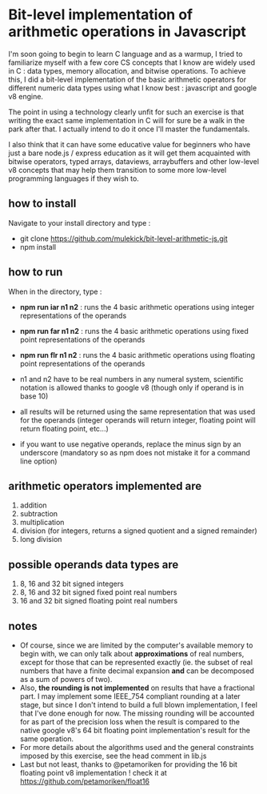 # Bit-level implementation of arithmetic operations in Javascript

I'm soon going to begin to learn C language and as a warmup, I tried to familiarize myself with a few core CS concepts that I know are widely used in C : data types, memory allocation, and bitwise operations. To achieve this, I did a bit-level implementation of the basic arithmetic operators for different numeric data types using what I know best : javascript and google v8 engine.

The point in using a technology clearly unfit for such an exercise is that writing the exact same implementation in C will for sure be a walk in the park after that. I actually intend to do it once I'll master the fundamentals.

I also think that it can have some educative value for beginners who have just a bare node.js / express education as it will get them acquainted with bitwise operators, typed arrays, dataviews, arraybuffers and other low-level v8 concepts that may help them transition to some more low-level programming languages if they wish to.

## how to install

Navigate to your install directory and type :
- git clone https://github.com/mulekick/bit-level-arithmetic-js.git
- npm install

## how to run
When in the directory, type :

- **npm run iar n1 n2** : runs the 4 basic arithmetic operations using integer representations of the operands
- **npm run far n1 n2** : runs the 4 basic arithmetic operations using fixed point representations of the operands
- **npm run flr n1 n2** : runs the 4 basic arithmetic operations using floating point representations of the operands

- n1 and n2 have to be real numbers in any numeral system, scientific notation is allowed thanks to google v8 (though only if operand is in base 10)
- all results will be returned using the same representation that was used for the operands (integer operands will return integer, floating point will return floating point, etc...)
- if you want to use negative operands, replace the minus sign by an underscore (mandatory so as npm does not mistake it for a command line option) 

## arithmetic operators implemented are

1. addition
2. subtraction
3. multiplication
4. division (for integers, returns a signed quotient and a signed remainder)
5. long division

## possible operands data types are

1. 8, 16 and 32 bit signed integers
2. 8, 16 and 32 bit signed fixed point real numbers
3. 16 and 32 bit signed floating point real numbers

## notes
- Of course, since we are limited by the computer's available memory to begin with, we can only talk about **approximations** of real numbers, except for those that can be represented exactly (ie. the subset of real numbers that have a finite decimal expansion **and** can be decomposed as a sum of powers of two).
- Also, **the rounding is not implemented** on results that have a fractional part. I may implement some IEEE_754 compliant rounding at a later stage, but since I don't intend to build a full blown implementation, I feel that I've done enough for now. The missing rounding will be accounted for as part of the precision loss when the result is compared to the native google v8's 64 bit floating point implementation's result for the same operation.
- For more details about the algorithms used and the general constraints imposed by this exercise, see the head comment in lib.js
- Last but not least, thanks to @petamoriken for providing the 16 bit floating point v8 implementation ! check it at https://github.com/petamoriken/float16